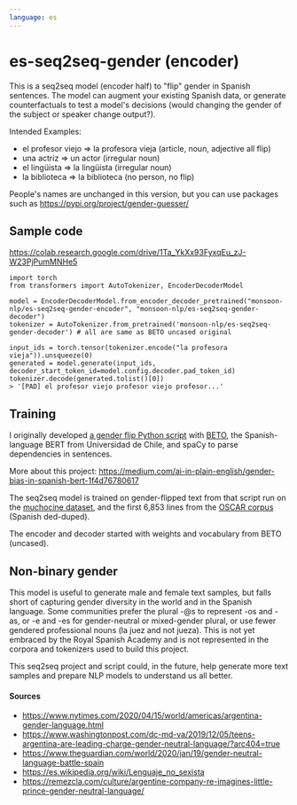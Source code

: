 ```yaml
---
language: es
---
```


# es-seq2seq-gender (encoder)

This is a seq2seq model (encoder half) to "flip" gender in Spanish sentences.
The model can augment your existing Spanish data, or generate counterfactuals
to test a model's decisions (would changing the gender of the subject or speaker change output?).

Intended Examples:

- el profesor viejo => la profesora vieja (article, noun, adjective all flip)
- una actriz => un actor (irregular noun)
- el lingüista => la lingüista (irregular noun)
- la biblioteca => la biblioteca (no person, no flip)

People's names are unchanged in this version, but you can use packages
such as https://pypi.org/project/gender-guesser/


## Sample code

https://colab.research.google.com/drive/1Ta_YkXx93FyxqEu_zJ-W23PjPumMNHe5

```
import torch
from transformers import AutoTokenizer, EncoderDecoderModel

model = EncoderDecoderModel.from_encoder_decoder_pretrained("monsoon-nlp/es-seq2seq-gender-encoder", "monsoon-nlp/es-seq2seq-gender-decoder")
tokenizer = AutoTokenizer.from_pretrained('monsoon-nlp/es-seq2seq-gender-decoder') # all are same as BETO uncased original

input_ids = torch.tensor(tokenizer.encode("la profesora vieja")).unsqueeze(0)
generated = model.generate(input_ids, decoder_start_token_id=model.config.decoder.pad_token_id)
tokenizer.decode(generated.tolist()[0])
> '[PAD] el profesor viejo profesor viejo profesor...'
```

## Training

I originally developed
<a href="https://github.com/MonsoonNLP/el-la">a gender flip Python script</a>
with
<a href="https://huggingface.co/dccuchile/bert-base-spanish-wwm-uncased">BETO</a>,
the Spanish-language BERT from Universidad de Chile,
and spaCy to parse dependencies in sentences.

More about this project: https://medium.com/ai-in-plain-english/gender-bias-in-spanish-bert-1f4d76780617

The seq2seq model is trained on gender-flipped text from that script run on the
<a href="https://huggingface.co/datasets/muchocine">muchocine dataset</a>,
and the first 6,853 lines from the
<a href="https://oscar-corpus.com/">OSCAR corpus</a>
(Spanish ded-duped).

The encoder and decoder started with weights and vocabulary from BETO (uncased).

## Non-binary gender

This model is useful to generate male and female text samples, but falls
short of capturing gender diversity in the world and in the Spanish
language. Some communities prefer the plural -@s to represent
-os and -as, or -e and -es for gender-neutral or mixed-gender plural,
or use fewer gendered professional nouns (la juez and not jueza). This is not yet
embraced by the Royal Spanish Academy
and is not represented in the corpora and tokenizers used to build this project.

This seq2seq project and script could, in the future, help generate more text samples
and prepare NLP models to understand us all better.

#### Sources

- https://www.nytimes.com/2020/04/15/world/americas/argentina-gender-language.html
- https://www.washingtonpost.com/dc-md-va/2019/12/05/teens-argentina-are-leading-charge-gender-neutral-language/?arc404=true
- https://www.theguardian.com/world/2020/jan/19/gender-neutral-language-battle-spain
- https://es.wikipedia.org/wiki/Lenguaje_no_sexista
- https://remezcla.com/culture/argentine-company-re-imagines-little-prince-gender-neutral-language/
